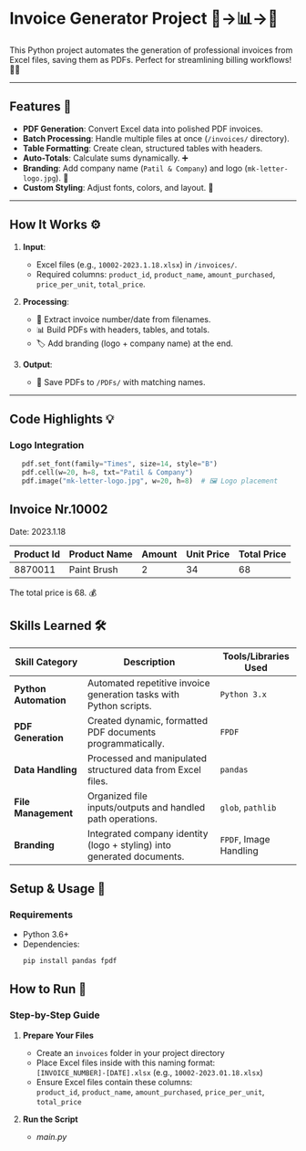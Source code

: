 # Invoice Generator Project 📄→📊→📑

This Python project automates the generation of professional invoices from Excel files, saving them as PDFs. Perfect for streamlining billing workflows! 💼✨  

---

## Features 🚀

- **PDF Generation**: Convert Excel data into polished PDF invoices.  
- **Batch Processing**: Handle multiple files at once (`/invoices/` directory).  
- **Table Formatting**: Create clean, structured tables with headers.  
- **Auto-Totals**: Calculate sums dynamically. ➕  
- **Branding**: Add company name (`Patil & Company`) and logo (`mk-letter-logo.jpg`). 🏢  
- **Custom Styling**: Adjust fonts, colors, and layout. 🎨  

---

## How It Works ⚙️

1. **Input**:  
   - Excel files (e.g., `10002-2023.1.18.xlsx`) in `/invoices/`.  
   - Required columns: `product_id`, `product_name`, `amount_purchased`, `price_per_unit`, `total_price`.  

2. **Processing**:  
   - 📂 Extract invoice number/date from filenames.  
   - 📊 Build PDFs with headers, tables, and totals.  
   - 🏷️ Add branding (logo + company name) at the end.  

3. **Output**:  
   - 💾 Save PDFs to `/PDFs/` with matching names.  

---

## Code Highlights 💡

### Logo Integration  
```python
   pdf.set_font(family="Times", size=14, style="B")
   pdf.cell(w=20, h=8, txt="Patil & Company")
   pdf.image("mk-letter-logo.jpg", w=20, h=8)  # 🖼️ Logo placement
```
## Invoice Nr.10002  
Date: 2023.1.18  

| Product Id | Product Name | Amount | Unit Price | Total Price |  
|------------|--------------|--------|------------|-------------|  
| 8870011    | Paint Brush  | 2      | 34         | 68          |  

The total price is 68. 💰  

## Skills Learned 🛠️

| Skill Category         | Description                                                                 | Tools/Libraries Used  |
|------------------------|-----------------------------------------------------------------------------|-----------------------|
| **Python Automation**  | Automated repetitive invoice generation tasks with Python scripts.          | `Python 3.x`          |
| **PDF Generation**     | Created dynamic, formatted PDF documents programmatically.                  | `FPDF`                |
| **Data Handling**      | Processed and manipulated structured data from Excel files.                 | `pandas`              |
| **File Management**    | Organized file inputs/outputs and handled path operations.                  | `glob`, `pathlib`     |
| **Branding**           | Integrated company identity (logo + styling) into generated documents.      | `FPDF`, Image Handling|

## Setup & Usage 🏁

### Requirements
- Python 3.6+
- Dependencies:
  ```bash
  pip install pandas fpdf
  ```
## How to Run 🚀

### Step-by-Step Guide

1. **Prepare Your Files**  
   - Create an `invoices` folder in your project directory   
   - Place Excel files inside with this naming format:  
     `[INVOICE_NUMBER]-[DATE].xlsx` (e.g., `10002-2023.01.18.xlsx`)  
   - Ensure Excel files contain these columns:  
     `product_id`, `product_name`, `amount_purchased`, `price_per_unit`, `total_price`

2. **Run the Script**
   - *main.py*
